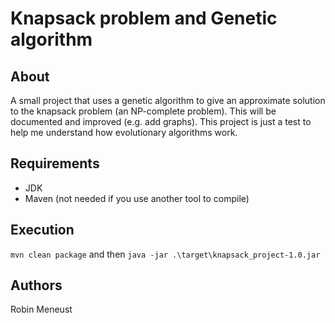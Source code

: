 # Knapsack problem and Genetic algorithm

## About

A small project that uses a genetic algorithm to give an approximate solution to the knapsack problem (an NP-complete problem).
This will be documented and improved (e.g. add graphs).
This project is just a test to help me understand how evolutionary algorithms work.

## Requirements

- JDK
- Maven (not needed if you use another tool to compile)

## Execution

`mvn clean package` and then `java -jar .\target\knapsack_project-1.0.jar`

## Authors

Robin Meneust